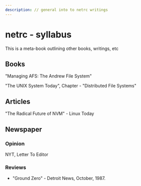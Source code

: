 ```yaml
---
description: // general into to netrc writings
---
```


# netrc - syllabus

This is a meta-book outlining other books, writings, etc

## Books

"Managing AFS: The Andrew File System"

"The UNIX System Today",  Chapter - "Distributed File Systems"

## Articles

"The Radical Future of NVM" - Linux Today

## Newspaper

### Opinion

NYT, Letter To Editor

### Reviews

*  "Ground Zero" - Detroit News,  October, 1987.



